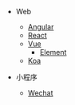 - Web

  - [Angular](Angular/ "Angular")
  - [React](React/ "React")
  - [Vue](Vue/ "Vue")
    - [Element](Vue/ElmentUI "ElmentUI")
  - [Koa](Koa/ "Koa")

- 小程序
  - [Wechat](Wechat/ "微信小程序")

